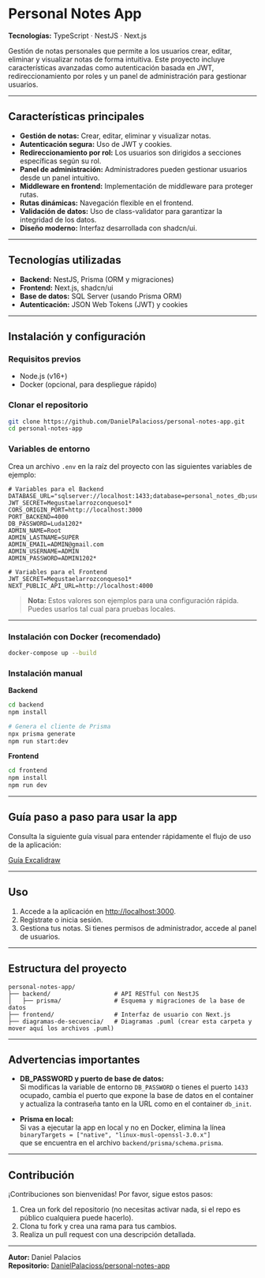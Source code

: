 # Personal Notes App

**Tecnologías:** TypeScript · NestJS · Next.js

Gestión de notas personales que permite a los usuarios crear, editar, eliminar y visualizar notas de forma intuitiva. Este proyecto incluye características avanzadas como autenticación basada en JWT, redireccionamiento por roles y un panel de administración para gestionar usuarios.

---

## Características principales

- **Gestión de notas:** Crear, editar, eliminar y visualizar notas.
- **Autenticación segura:** Uso de JWT y cookies.
- **Redireccionamiento por rol:** Los usuarios son dirigidos a secciones específicas según su rol.
- **Panel de administración:** Administradores pueden gestionar usuarios desde un panel intuitivo.
- **Middleware en frontend:** Implementación de middleware para proteger rutas.
- **Rutas dinámicas:** Navegación flexible en el frontend.
- **Validación de datos:** Uso de class-validator para garantizar la integridad de los datos.
- **Diseño moderno:** Interfaz desarrollada con shadcn/ui.

---

## Tecnologías utilizadas

- **Backend:** NestJS, Prisma (ORM y migraciones)
- **Frontend:** Next.js, shadcn/ui
- **Base de datos:** SQL Server (usando Prisma ORM)
- **Autenticación:** JSON Web Tokens (JWT) y cookies

---

## Instalación y configuración

### Requisitos previos

- Node.js (v16+)
- Docker (opcional, para despliegue rápido)

### Clonar el repositorio

```bash
git clone https://github.com/DanielPalacioss/personal-notes-app.git
cd personal-notes-app
```

### Variables de entorno

Crea un archivo `.env` en la raíz del proyecto con las siguientes variables de ejemplo:

```env
# Variables para el Backend
DATABASE_URL="sqlserver://localhost:1433;database=personal_notes_db;user=SA;password=Luda1202*;encrypt=false;trustServerCertificate=true;"
JWT_SECRET=Megustaelarrozconqueso1*
CORS_ORIGIN_PORT=http://localhost:3000
PORT_BACKEND=4000
DB_PASSWORD=Luda1202*
ADMIN_NAME=Root
ADMIN_LASTNAME=SUPER
ADMIN_EMAIL=ADMIN@gmail.com
ADMIN_USERNAME=ADMIN
ADMIN_PASSWORD=ADMIN1202*

# Variables para el Frontend
JWT_SECRET=Megustaelarrozconqueso1*
NEXT_PUBLIC_API_URL=http://localhost:4000
```
> **Nota:** Estos valores son ejemplos para una configuración rápida. Puedes usarlos tal cual para pruebas locales.

---

### Instalación con Docker (recomendado)

```bash
docker-compose up --build
```

### Instalación manual

**Backend**
```bash
cd backend
npm install

# Genera el cliente de Prisma
npx prisma generate
npm run start:dev
```

**Frontend**
```bash
cd frontend
npm install
npm run dev
```

---

## Guía paso a paso para usar la app

Consulta la siguiente guía visual para entender rápidamente el flujo de uso de la aplicación:

[Guía Excalidraw](https://excalidraw.com/#json=rEM5myzzfFSJXYs-mMg4S,Ur0oaU2cA8DrpivPoAmhxg)

---

## Uso

1. Accede a la aplicación en [http://localhost:3000](http://localhost:3000).
2. Regístrate o inicia sesión.
3. Gestiona tus notas. Si tienes permisos de administrador, accede al panel de usuarios.

---

## Estructura del proyecto

```
personal-notes-app/
├── backend/                  # API RESTful con NestJS
│   ├── prisma/               # Esquema y migraciones de la base de datos
├── frontend/                 # Interfaz de usuario con Next.js
├── diagramas-de-secuencia/   # Diagramas .puml (crear esta carpeta y mover aquí los archivos .puml)
```

---

## Advertencias importantes

- **DB_PASSWORD y puerto de base de datos:**  
  Si modificas la variable de entorno `DB_PASSWORD` o tienes el puerto `1433` ocupado, cambia el puerto que expone la base de datos en el container y actualiza la contraseña tanto en la URL como en el container `db_init`.

- **Prisma en local:**  
  Si vas a ejecutar la app en local y no en Docker, elimina la línea  
  `binaryTargets = ["native", "linux-musl-openssl-3.0.x"]`  
  que se encuentra en el archivo `backend/prisma/schema.prisma`.

---

## Contribución

¡Contribuciones son bienvenidas! Por favor, sigue estos pasos:

1. Crea un fork del repositorio (no necesitas activar nada, si el repo es público cualquiera puede hacerlo).
2. Clona tu fork y crea una rama para tus cambios.
3. Realiza un pull request con una descripción detallada.

---

**Autor:** Daniel Palacios  
**Repositorio:** [DanielPalacioss/personal-notes-app](https://github.com/DanielPalacioss/personal-notes-app)
